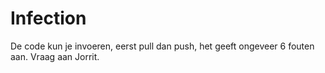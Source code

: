 # Infection

De code kun je invoeren, eerst pull dan push, het geeft ongeveer 6 fouten aan.
Vraag aan Jorrit.
